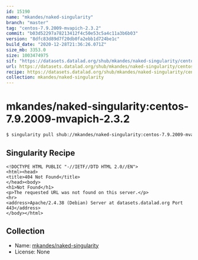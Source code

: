 ```yaml
---
id: 15190
name: "mkandes/naked-singularity"
branch: "master"
tag: "centos-7.9.2009-mvapich-2.3.2"
commit: "b03d52297a78213412f4c50e53c5a4c11a3b6b03"
version: "8dfc83d89d7f20db0fa2ebb1d724be1c"
build_date: "2020-12-28T21:36:26.071Z"
size_mb: 3353.0
size: 1003474975
sif: "https://datasets.datalad.org/shub/mkandes/naked-singularity/centos-7.9.2009-mvapich-2.3.2/2020-12-28-b03d5229-8dfc83d8/8dfc83d89d7f20db0fa2ebb1d724be1c.sif"
url: https://datasets.datalad.org/shub/mkandes/naked-singularity/centos-7.9.2009-mvapich-2.3.2/2020-12-28-b03d5229-8dfc83d8/
recipe: https://datasets.datalad.org/shub/mkandes/naked-singularity/centos-7.9.2009-mvapich-2.3.2/2020-12-28-b03d5229-8dfc83d8/Singularity
collection: mkandes/naked-singularity
---
```


# mkandes/naked-singularity:centos-7.9.2009-mvapich-2.3.2

```bash
$ singularity pull shub://mkandes/naked-singularity:centos-7.9.2009-mvapich-2.3.2
```

## Singularity Recipe

```singularity
<!DOCTYPE HTML PUBLIC "-//IETF//DTD HTML 2.0//EN">
<html><head>
<title>404 Not Found</title>
</head><body>
<h1>Not Found</h1>
<p>The requested URL was not found on this server.</p>
<hr>
<address>Apache/2.4.38 (Debian) Server at datasets.datalad.org Port 443</address>
</body></html>
```

## Collection

 - Name: [mkandes/naked-singularity](https://github.com/mkandes/naked-singularity)
 - License: None

